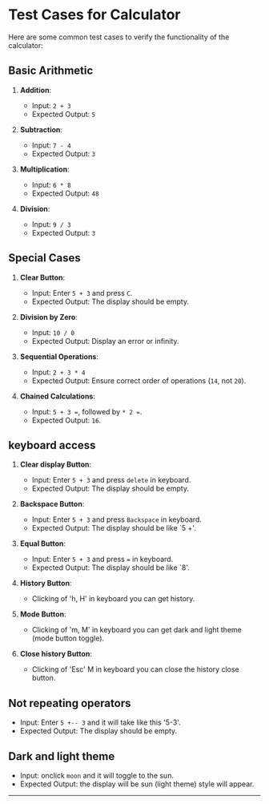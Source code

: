 
# Test Cases for Calculator

Here are some common test cases to verify the functionality of the calculator:

## Basic Arithmetic

1. **Addition**:
   - Input: `2 + 3`
   - Expected Output: `5`

2. **Subtraction**:
   - Input: `7 - 4`
   - Expected Output: `3`

3. **Multiplication**:
   - Input: `6 * 8`
   - Expected Output: `48`

4. **Division**:
   - Input: `9 / 3`
   - Expected Output: `3`

## Special Cases

1. **Clear Button**:
   - Input: Enter `5 + 3` and press `C`.
   - Expected Output: The display should be empty.

2. **Division by Zero**:
   - Input: `10 / 0`
   - Expected Output: Display an error or infinity.

3. **Sequential Operations**:
   - Input: `2 + 3 * 4`
   - Expected Output: Ensure correct order of operations (`14`, not `20`).

4. **Chained Calculations**:
   - Input: `5 + 3 =`, followed by `* 2 =`.
   - Expected Output: `16`.

## keyboard access
1. **Clear display Button**:
   - Input: Enter `5 + 3` and press `delete` in keyboard.
   - Expected Output: The display should be empty.

2. **Backspace Button**:
   - Input: Enter `5 + 3` and press `Backspace` in keyboard.
   - Expected Output: The display should be like `5 +'.

3. **Equal Button**:
   - Input: Enter `5 + 3` and press `=` in keyboard.
   - Expected Output: The display should be like `8'.

4. **History Button**:
   - Clicking of 'h, H' in keyboard you can get history.

5. **Mode Button**:
   - Clicking of 'm, M' in keyboard you can get dark and light theme (mode button toggle).
   
6. **Close history Button**:
   - Clicking of 'Esc' M in keyboard you can close the history close button.

## Not repeating operators
   - Input: Enter `5 +-- 3` and it will take like this '5-3'.
   - Expected Output: The display should be empty.

## Dark and light theme
   - Input: onclick `moon` and it will toggle to the sun.
   - Expected Output: the display will be sun (light theme) style will appear.
---


